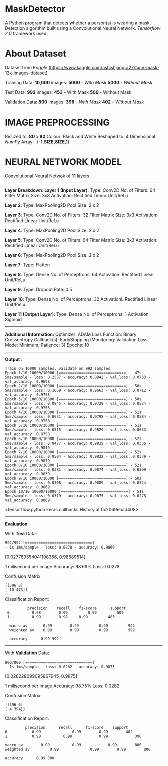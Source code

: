 # MaskDetector
A Python program that detects whether a person(s) is wearing a mask. 
Detection algorithm built using a Convolutional Neural Network. *Tensorflow 2.0* framework used.

# About Dataset
Dataset from *Kaggle*
(https://www.kaggle.com/ashishjangra27/face-mask-12k-images-dataset)

Training Data:
**10,000** images: 
**5000** - *With Mask*
**5000** - *Without Mask*

 Test Data:
 **992** images:
 **453** - With Mask
 **509** - Without Mask
 
Validation Data:
**800** images: 
**398** - *With Mask*
**402** - *Without Mask*

# IMAGE PREPROCESSING
Resized to: **80** x **80**
Colour: Black and White
Reshaped to: 4 Dimensional *NumPy* Array - (**-1,SIZE,SIZE,1**)

# NEURAL NETWORK MODEL
Convolutional Neural Netwok of **11** layers
________
**Layer Breakdown**:
**Layer 1 (Input Layer)**:
Type: Conv2D
No. of Filters: 64
Filter Matrix Size: 3x3
Activation: Rectified Linear Unit/ReLu

**Layer 2**:
Type: MaxPooling2D
Pool Size: 2 x 2

**Layer 3**:
Type: Conv2D
No. of Filters: 32
Filter Matrix Size: 3x3
Activation: Rectified Linear Unit/ReLu

**Layer 4**:
Type: MaxPooling2D
Pool Size: 2 x 2

**Layer 5**:
Type: Conv2D
No. of Filters: 64
Filter Matrix Size: 3x3
Activation: Rectified Linear Unit/ReLu

**Layer 6**:
Type: MaxPooling2D
Pool Size: 2 x 2

**Layer 7**:
Type: Flatten

**Layer 8**:
Type: Dense
No. of Perceptrons: 64
Activation: Rectified Linear Unit/ReLu

**Layer 9**:
Type: Dropout
Rate: 0.5

**Layer 10**:
Type: Dense
No. of Perceptrons: 32
ActivationL Rectified Linear Unit/ReLu

**Layer 11 (Output Layer)**:
Type: Dense
No. of Perceptrons: 1
Activation: Sigmoid
____________

**Additional Information:** 
Optimizer: ADAM
Loss Function: Binary Crossentropy
Callback(s):  EarlyStopping  (Monitoring: Validation Loss, Mode: Minimum, Patience: 3)
Epochs: 10
____
**Output** :

    Train on 10000 samples, validate on 992 samples 
    Epoch 1/10 10000/10000 [==============================] - 47s 5ms/sample - loss: 0.2557 - accuracy: 0.8842 - val_loss: 0.0733 - val_accuracy: 0.9698 
    Epoch 2/10 10000/10000 [==============================] - 50s 5ms/sample - loss: 0.1059 - accuracy: 0.9663 - val_loss: 0.0712 - val_accuracy: 0.9758 
    Epoch 3/10 10000/10000 [==============================] - 50s 5ms/sample - loss: 0.0845 - accuracy: 0.9728 - val_loss: 0.0524 - val_accuracy: 0.9758 
    Epoch 4/10 10000/10000 [==============================] - 51s 5ms/sample - loss: 0.0631 - accuracy: 0.9798 - val_loss: 0.0584 - val_accuracy: 0.9758 
    Epoch 5/10 10000/10000 [==============================] - 51s 5ms/sample - loss: 0.0515 - accuracy: 0.9829 - val_loss: 0.0653 - val_accuracy: 0.9758 
    Epoch 6/10 10000/10000 [==============================] - 52s 5ms/sample - loss: 0.0477 - accuracy: 0.9839 - val_loss: 0.0336 - val_accuracy: 0.9819 
    Epoch 7/10 10000/10000 [==============================] - 52s 5ms/sample - loss: 0.0504 - accuracy: 0.9822 - val_loss: 0.0339 - val_accuracy: 0.9879 
    Epoch 8/10 10000/10000 [==============================] - 52s 5ms/sample - loss: 0.0381 - accuracy: 0.9874 - val_loss: 0.0309 - val_accuracy: 0.9839 
    Epoch 9/10 10000/10000 [==============================] - 50s 5ms/sample - loss: 0.0308 - accuracy: 0.9889 - val_loss: 0.0324 - val_accuracy: 0.9869 
    Epoch 10/10 10000/10000 [==============================] - 51s 5ms/sample - loss: 0.0319 - accuracy: 0.9875 - val_loss: 0.0278 - val_accuracy: 0.9869

<tensorflow.python.keras.callbacks.History at 0x2069ebad408>
___
**Evaluation**:

With **Test** Data:

    992/992 [==============================] 
    - 1s 1ms/sample - loss: 0.0278 - accuracy: 0.9869

[0.027769554041198366, 0.98689514]

1 milisecond per image
Accuracy: 98.69%
Loss: 0.0278

Confusion Matrix:

    [[506 3] 
    [ 10 473]]


Classification Report:

      
		      precision    recall    f1-score      support
     0   		0.98        0.99         0.99         509 
     1   		0.99        0.98 	 0.99 	      483
     
      macro av  	 0.99        0.99         0.99         992 
      weighted av	 0.99        0.99         0.99         992
      
      accuracy 		0.99 992 
___

With **Validation** Data:

    800/800 [==============================] 
    - 1s 1ms/sample - loss: 0.0282 - accuracy: 0.9875

[0.028228099095867945, 0.9875]

1 milisecond per image
Accuracy: 98.75%
Loss: 0.0282

Confusion Matrix:

    [[396 6] 
    [ 4 394]]

Classification Report:

		     precision 		recall 		f1-score 	support 
    0 			0.99 	          0.99 		  0.99 		  402 
    1 			0.98 		  0.99            0.99            398 
    
    macro av      	0.99 		  0.99            0.99 		  800 
    weighted av         0.99 	          0.99 		  0.99 		  800
    
    accuracy 	  0.99 800 










 
 
      



